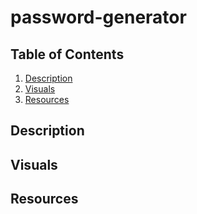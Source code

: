 # password-generator

## Table of Contents
1. [Description](#description)
2. [Visuals](#visuals)
3. [Resources](#resources)

## Description

## Visuals

## Resources